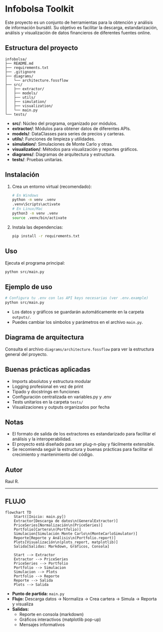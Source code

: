 # Infobolsa Toolkit

Este proyecto es un conjunto de herramientas para la obtención y análisis de información bursátil. Su objetivo es facilitar la descarga, estandarización, análisis y visualización de datos financieros de diferentes fuentes online.

## Estructura del proyecto

```
infobolsa/
├── README.md
├── requirements.txt
├── .gitignore
├── diagrams/
│   └── architecture.fossflow
├── src/
│   ├── extractor/
│   ├── models/
│   ├── utils/
│   ├── simulation/
│   ├── visualization/
│   └── main.py
└── tests/
```

- **src/**: Núcleo del programa, organizado por módulos.
- **extractor/**: Módulos para obtener datos de diferentes APIs.
- **models/**: DataClasses para series de precios y carteras.
- **utils/**: Funciones de limpieza y utilidades.
- **simulation/**: Simulaciones de Monte Carlo y otras.
- **visualization/**: Métodos para visualización y reportes gráficos.
- **diagrams/**: Diagramas de arquitectura y estructura.
- **tests/**: Pruebas unitarias.

## Instalación

1. Crea un entorno virtual (recomendado):
   ```sh
   # En Windows
   python -m venv .venv
   .venv\Scripts\activate
   # En Linux/Mac
   python3 -m venv .venv
   source .venv/bin/activate
   ```
2. Instala las dependencias:
   ```sh
   pip install -r requirements.txt
   ```

## Uso

Ejecuta el programa principal:
```sh
python src/main.py
```

## Ejemplo de uso

```sh
# Configura tu .env con las API keys necesarias (ver .env.example)
python src/main.py
```

- Los datos y gráficos se guardarán automáticamente en la carpeta `outputs/`.
- Puedes cambiar los símbolos y parámetros en el archivo `main.py`.

## Diagrama de arquitectura

Consulta el archivo `diagrams/architecture.fossflow` para ver la estructura general del proyecto.

## Buenas prácticas aplicadas
- Imports absolutos y estructura modular
- Logging profesional en vez de print
- Tipado y docstrings en funciones
- Configuración centralizada en variables.py y .env
- Tests unitarios en la carpeta `tests/`
- Visualizaciones y outputs organizados por fecha

## Notas
- El formato de salida de los extractores es estandarizado para facilitar el análisis y la interoperabilidad.
- El proyecto está diseñado para ser plug-n-play y fácilmente extensible.
- Se recomienda seguir la estructura y buenas prácticas para facilitar el crecimiento y mantenimiento del código.

## Autor
Raul R.

---

## **FLUJO**

```mermaid
flowchart TD
    Start([Inicio: main.py])
    Extractor[Descarga de datos\n(GeneralExtractor)]
    PriceSeries[Normalización\n(PriceSeries)]
    Portfolio[Cartera\n(Portfolio)]
    Simulacion[Simulación Monte Carlo\n(MonteCarloSimulator)]
    Reporte[Reporte y Análisis\n(Portfolio.report)]
    Plots[Visualización\n(plots_report, matplotlib)]
    Salida[Salidas: Markdown, Gráficos, Consola]

    Start --> Extractor
    Extractor --> PriceSeries
    PriceSeries --> Portfolio
    Portfolio --> Simulacion
    Simulacion --> Plots
    Portfolio --> Reporte
    Reporte --> Salida
    Plots --> Salida
```

- **Punto de partida:** `main.py`
- **Flujo:** Descarga datos → Normaliza → Crea cartera → Simula → Reporta y visualiza
- **Salidas:**
    - Reporte en consola (markdown)
    - Gráficos interactivos (matplotlib pop-up)
    - Mensajes informativos
